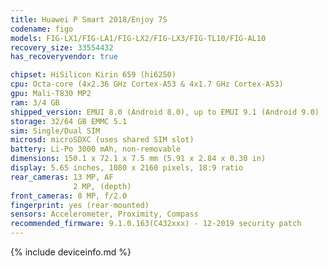 ```yaml
---
title: Huawei P Smart 2018/Enjoy 7S
codename: figo
models: FIG-LX1/FIG-LA1/FIG-LX2/FIG-LX3/FIG-TL10/FIG-AL10
recovery_size: 33554432
has_recoveryvendor: true

chipset: HiSilicon Kirin 659 (hi6250)
cpu: Octa-core (4x2.36 GHz Cortex-A53 & 4x1.7 GHz Cortex-A53)
gpu: Mali-T830 MP2
ram: 3/4 GB
shipped_version: EMUI 8.0 (Android 8.0), up to EMUI 9.1 (Android 9.0)
storage: 32/64 GB EMMC 5.1
sim: Single/Dual SIM
microsd: microSDXC (uses shared SIM slot)
battery: Li-Po 3000 mAh, non-removable
dimensions: 150.1 x 72.1 x 7.5 mm (5.91 x 2.84 x 0.30 in)
display: 5.65 inches, 1080 x 2160 pixels, 18:9 ratio
rear_cameras: 13 MP, AF
              2 MP, (depth)
front_cameras: 8 MP, f/2.0
fingerprint: yes (rear-mounted)
sensors: Accelerometer, Proximity, Compass
recommended_firmware: 9.1.0.163(C432xxx) - 12-2019 security patch
---
```


{% include deviceinfo.md %}
